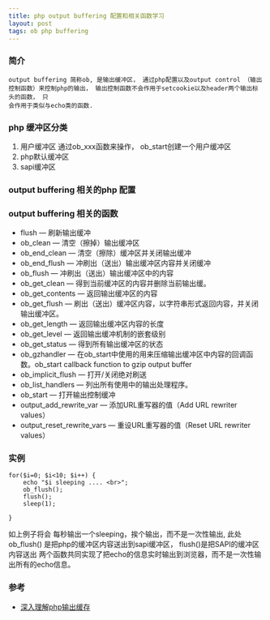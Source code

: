 ```yaml
---
title: php output buffering 配置和相关函数学习
layout: post
tags: ob php buffering
---
```


### 简介
    output buffering 简称ob, 是输出缓冲区， 通过php配置以及output control （输出控制函数）来控制php的输出， 输出控制函数不会作用于setcookie以及header两个输出标头的函数， 只
    会作用于类似与echo类的函数.

### php 缓冲区分类

1. 用户缓冲区 通过ob_xxx函数来操作， ob_start创建一个用户缓冲区
2. php默认缓冲区
3. sapi缓冲区

### output buffering 相关的php 配置



### output buffering 相关的函数

* flush — 刷新输出缓冲
* ob_clean — 清空（擦掉）输出缓冲区
* ob_end_clean — 清空（擦除）缓冲区并关闭输出缓冲
* ob_end_flush — 冲刷出（送出）输出缓冲区内容并关闭缓冲
* ob_flush — 冲刷出（送出）输出缓冲区中的内容
* ob_get_clean — 得到当前缓冲区的内容并删除当前输出缓。
* ob_get_contents — 返回输出缓冲区的内容
* ob_get_flush — 刷出（送出）缓冲区内容，以字符串形式返回内容，并关闭输出缓冲区。
* ob_get_length — 返回输出缓冲区内容的长度
* ob_get_level — 返回输出缓冲机制的嵌套级别
* ob_get_status — 得到所有输出缓冲区的状态
* ob_gzhandler — 在ob_start中使用的用来压缩输出缓冲区中内容的回调函数。ob_start callback function to gzip output buffer
* ob_implicit_flush — 打开/关闭绝对刷送
* ob_list_handlers — 列出所有使用中的输出处理程序。
* ob_start — 打开输出控制缓冲
* output_add_rewrite_var — 添加URL重写器的值（Add URL rewriter values）
* output_reset_rewrite_vars — 重设URL重写器的值（Reset URL rewriter values）


### 实例

```
for($i=0; $i<10; $i++) {
    echo "$i sleeping .... <br>";
    ob_flush();
    flush();
    sleep(1);

}

```

如上例子将会 每秒输出一个sleeping，挨个输出，而不是一次性输出, 此处ob_flush() 是把php的缓冲区内容送出到sapi缓冲区， flush()是把SAPI的缓冲区内容送出
两个函数共同实现了把echo的信息实时输出到浏览器，而不是一次性输出所有的echo信息。

### 参考
* [深入理解php输出缓存](http://gywbd.github.io/posts/2015/1/php-output-buffer-in-deep.html)
